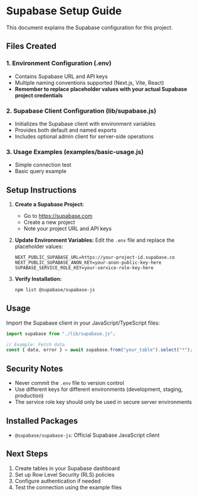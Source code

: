 # Supabase Setup Guide

This document explains the Supabase configuration for this project.

## Files Created

### 1. Environment Configuration (.env)

- Contains Supabase URL and API keys
- Multiple naming conventions supported (Next.js, Vite, React)
- **Remember to replace placeholder values with your actual Supabase project credentials**

### 2. Supabase Client Configuration (lib/supabase.js)

- Initializes the Supabase client with environment variables
- Provides both default and named exports
- Includes optional admin client for server-side operations

### 3. Usage Examples (examples/basic-usage.js)

- Simple connection test
- Basic query example

## Setup Instructions

1. **Create a Supabase Project:**
   - Go to https://supabase.com
   - Create a new project
   - Note your project URL and API keys

2. **Update Environment Variables:**
   Edit the `.env` file and replace the placeholder values:

   ```
   NEXT_PUBLIC_SUPABASE_URL=https://your-project-id.supabase.co
   NEXT_PUBLIC_SUPABASE_ANON_KEY=your-anon-public-key-here
   SUPABASE_SERVICE_ROLE_KEY=your-service-role-key-here
   ```

3. **Verify Installation:**
   ```bash
   npm list @supabase/supabase-js
   ```

## Usage

Import the Supabase client in your JavaScript/TypeScript files:

```javascript
import supabase from "./lib/supabase.js";

// Example: Fetch data
const { data, error } = await supabase.from("your_table").select("*");
```

## Security Notes

- Never commit the `.env` file to version control
- Use different keys for different environments (development, staging, production)
- The service role key should only be used in secure server environments

## Installed Packages

- `@supabase/supabase-js`: Official Supabase JavaScript client

## Next Steps

1. Create tables in your Supabase dashboard
2. Set up Row Level Security (RLS) policies
3. Configure authentication if needed
4. Test the connection using the example files
